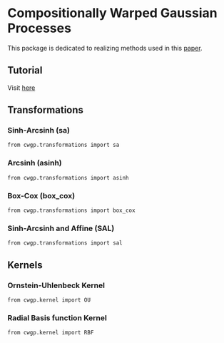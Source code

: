 # Compositionally Warped Gaussian Processes
This package is dedicated to realizing methods used in this [paper](https://arxiv.org/abs/1906.09665).

## Tutorial

Visit [here](./examples/cwgp_beta.ipynb)

## Transformations

### Sinh-Arcsinh (sa)

`from cwgp.transformations import sa`

### Arcsinh (asinh)

`from cwgp.transformations import asinh`

### Box-Cox (box_cox)

`from cwgp.transformations import box_cox`

### Sinh-Arcsinh and Affine (SAL)

`from cwgp.transformations import sal`

## Kernels

### Ornstein-Uhlenbeck Kernel

`from cwgp.kernel import OU`

### Radial Basis function Kernel

`from cwgp.kernel import RBF`

